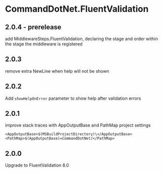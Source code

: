 # CommandDotNet.FluentValidation

## 2.0.4 - prerelease

add MiddlewareSteps.FluentValidation, declaring the stage and order within the stage the middleware is registered

## 2.0.3

remove extra NewLine when help will not be shown

## 2.0.2

Add `showHelpOnError` parameter to show help after validation errors

## 2.0.1

improve stack traces with AppOutputBase and PathMap project settings
```
<AppOutputBase>$(MSBuildProjectDirectory)\</AppOutputBase>
<PathMap>$(AppOutputBase)=CommandDotNet/</PathMap>
```

## 2.0.0

Upgrade to FluentValidation 8.0